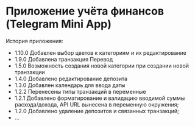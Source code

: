 # Приложение учёта финансов (Telegram Mini App)

История приложения:
* 1.10.0 Добавлен выбор цветов к категориям и их редактирование
* 1.9.0 Добавлена транзакция Перевод
* 1.5.0 Возможность создания новой категории при создании новой транзакции
* 1.4.0 Добавлено редактирование депозита
* 1.3.0 Добавлен календарь для ввода даты
* 1.2.2 Перенесены типы транзакций в переменные
* 1.2.1 Добавлено форматирование и валидацию вводимой суммы расхода/дохода, API URL вынесена в переменную окружения;
* 1.2.0 Добавлено удаление депозитов и связанных транзакций;
* ...